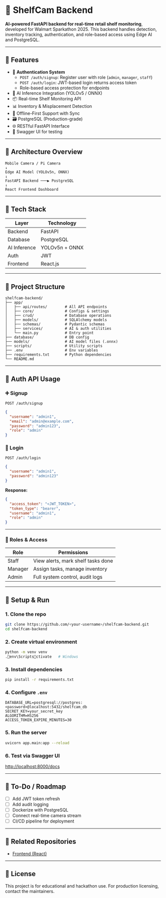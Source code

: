 
# 🛒 ShelfCam Backend

**AI-powered FastAPI backend for real-time retail shelf monitoring**, developed for Walmart Sparkathon 2025. This backend handles detection, inventory tracking, authentication, and role-based access using Edge AI and PostgreSQL.

---

## 🚀 Features

- 🔐 **Authentication System**
  - `POST /auth/signup`: Register user with role (`admin`, `manager`, `staff`)
  - `POST /auth/login`: JWT-based login returns access token
  - Role-based access protection for endpoints
- 🧠 AI Inference Integration (YOLOv5 / ONNX)
- 📦 Real-time Shelf Monitoring API
- 📊 Inventory & Misplacement Detection
- 🔄 Offline-First Support with Sync
- 🗃 PostgreSQL (Production-grade)
- 🌐 RESTful FastAPI Interface
- 🧪 Swagger UI for testing

---

## 🧱 Architecture Overview

```
Mobile Camera / Pi Camera
↓
Edge AI Model (YOLOv5n, ONNX)
↓
FastAPI Backend ───▶ PostgreSQL
↓
React Frontend Dashboard
```

---

## 🧰 Tech Stack

| Layer         | Technology     |
|---------------|----------------|
| Backend       | FastAPI        |
| Database      | PostgreSQL     |
| AI Inference  | YOLOv5n + ONNX |
| Auth          | JWT            |
| Frontend      | React.js       |

---

## 📁 Project Structure

```
shelfcam-backend/
├── app/
│   ├── api/routes/        # All API endpoints
│   ├── core/              # Configs & settings
│   ├── crud/              # Database operations
│   ├── models/            # SQLAlchemy models
│   ├── schemas/           # Pydantic schemas
│   ├── services/          # AI & auth utilities
│   └── main.py            # Entry point
├── database/              # DB config
├── models/                # AI model files (.onnx)
├── scripts/               # Utility scripts
├── .env                   # Env variables
├── requirements.txt       # Python dependencies
└── README.md
```

---

## 🔐 Auth API Usage

### ➕ Signup

`POST /auth/signup`

```json
{
  "username": "admin1",
  "email": "admin@example.com",
  "password": "admin123",
  "role": "admin"
}
```

### 🔑 Login

`POST /auth/login`

```json
{
  "username": "admin1",
  "password": "admin123"
}
```

**Response:**
```json
{
  "access_token": "<JWT_TOKEN>",
  "token_type": "bearer",
  "username": "admin1",
  "role": "admin"
}
```

---

### 👥 Roles & Access

| Role    | Permissions                                 |
|---------|---------------------------------------------|
| Staff   | View alerts, mark shelf tasks done          |
| Manager | Assign tasks, manage inventory              |
| Admin   | Full system control, audit logs             |

---

## 🧪 Setup & Run

### 1. Clone the repo
```bash
git clone https://github.com/<your-username>/shelfcam-backend.git
cd shelfcam-backend
```

### 2. Create virtual environment
```bash
python -m venv venv
.env\Scriptsctivate   # Windows
```

### 3. Install dependencies
```bash
pip install -r requirements.txt
```

### 4. Configure `.env`
```
DATABASE_URL=postgresql://postgres:<password>@localhost:5432/shelfcam_db
SECRET_KEY=your_secret_key
ALGORITHM=HS256
ACCESS_TOKEN_EXPIRE_MINUTES=30
```

### 5. Run the server
```bash
uvicorn app.main:app --reload
```

### 6. Test via Swagger UI
[http://localhost:8000/docs](http://localhost:8000/docs)

---

## 📌 To-Do / Roadmap

- [ ] Add JWT token refresh
- [ ] Add audit logging
- [ ] Dockerize with PostgreSQL
- [ ] Connect real-time camera stream
- [ ] CI/CD pipeline for deployment

---

## 🔗 Related Repositories

- [Frontend (React)](https://github.com/rakeshyemineni1/shelfcam-frontend)

---

## 📄 License

This project is for educational and hackathon use. For production licensing, contact the maintainers.
